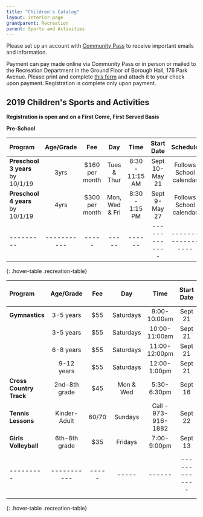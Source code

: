 ```yaml
---
title: "Children's Catalog"
layout: interior-page
grandparent: Recreation
parent: Sports and Activities
---
```

 
Please set up an account with [Community Pass]({{site.data.links.community-pass.href}}) to receive important emails and information. 

Payment can pay made online via Community Pass or in person or mailed to the Recreation Department in the Ground Floor of Borough Hall, 176 Park Avenue.  Please print and complete [this form](https://storage.googleapis.com/static.rutherford-nj.com/recreation/Recreation_ProgramRegistration.pdf) and attach it to your check upon payment. Registration is complete only upon payment.

## 2019 Children's Sports and Activities
**Registration is open and on a First Come, First Served Basis**

**Pre-School**

| Program | Age/Grade | Fee |	Day | Time | Start Date |	Schedule | Location |
|:--------|:---------:|:---:|:---:|:----:|:-------------:|:---------:|:--------:|
| **Preschool 3 years** by 10/1/19 | 3yrs | $160 per month | Tues & Thur | 8:30 - 11:15 AM | Sept 10-May 21 | Follows School calendar | Tamblyn Field Civic Center |
| **Preschool 4 years** by 10/1/19 | 4yrs | $300 per month | Mon, Wed & Fri | 8:30 - 1:15 PM | Sept 9-May 27 | Follows School calendar | Tamblyn Field Civic Center |
|---------|-----------|-----|-----|------|-------------|------------------|-------------------|----------|
{: .hover-table .recreation-table}


| Program | Age/Grade | Fee |	Day | Time | Start Date | End Date | Number of classes | Location |
|:--------|:---------:|:---:|:---:|:--------------:|:-------------:|:-------------:|:-----------------:|:--------:|
| **Gymnastics**| 3-5 years | $55 | Saturdays  | 9:00-10:00am  | Sept 21  |      |  8 | Tambly Field Civic Center |
|               | 3-5 years | $55 | Saturdays  | 10:00-11:00am | Sept 21  |      |  8 | Tambly Field Civic Center |
|               | 6-8 years | $55 | Saturdays  | 11:00-12:00pm | Sept 21  |      |  8 | Tambly Field Civic Center |
|               | 9-12 years | $55 | Saturdays  | 12:00-1:00pm | Sept 21  |      |  8 | Tambly Field Civic Center |
| **Cross Country Track**| 2nd-8th grade | $45 | Mon & Wed  | 5:30-6:30pm  | Sept 16  |      |  8 | Tryon/Memorial Field |
| **Tennis Lessons** | Kinder-Adult  | $60/$70 | Sundays | Call - 973-916-1882 | Sept 22 |      |  6 | Memorial Park Tennis Courts | 
| **Girls Volleyball**| 6th-8th grade | $35 | Fridays  | 7:00-9:00pm  | Sept 13  |      |  6 | Lincoln School |
|---------|-----------|-----|-----|------|-------------|------------------|-------------------|----------|
{: .hover-table .recreation-table}





